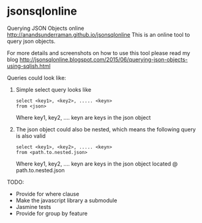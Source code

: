 # jsonsqlonline
Querying JSON Objects online
http://anandsunderraman.github.io/jsonsqlonline
This is an online tool to query json objects.

For more details and screenshots on how to use this tool please read my blog http://jsonsqlonline.blogspot.com/2015/06/querying-json-objects-using-sqlish.html

Queries could look like:

1. Simple select query looks like

   ````
   select <key1>, <key2>, ..... <keyn> 
   from <json>
   ````
   Where key1, key2, .... keyn are keys in the json object

2. The json object could also be nested, which means the following query is also valid

   ````
   select <key1>, <key2>, ..... <keyn> 
   from <path.to.nested.json>
   ````
   Where key1, key2, .... keyn are keys in the json object located @ path.to.nested.json

TODO:

* Provide for where clause
* Make the javascript library a submodule
* Jasmine tests
* Provide for group by feature
